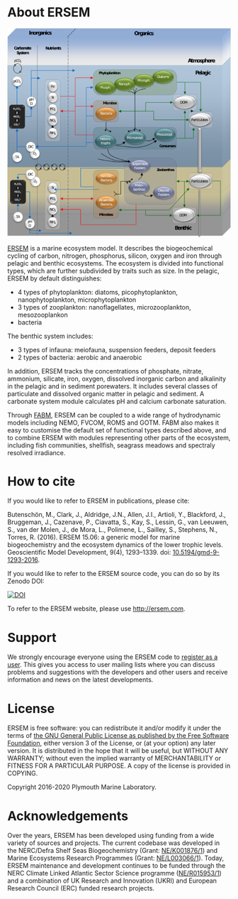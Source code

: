 # About ERSEM

![ERSEM diagram](docs/images/ERSEM.png)

[ERSEM](http://ersem.com) is a marine ecosystem model. It describes the
biogeochemical cycling of carbon, nitrogen, phosphorus, silicon, oxygen and
iron through pelagic and benthic ecosystems. The ecosystem is divided into
functional types, which are further subdivided by traits such as size. In the
pelagic, ERSEM by default distinguishes:

* 4 types of phytoplankton: diatoms, picophytoplankton, nanophytoplankton,
  microphytoplankton
* 3 types of zooplankton: nanoflagellates, microzooplankton, mesozooplankon
* bacteria

The benthic system includes:

* 3 types of infauna: meiofauna, suspension feeders, deposit feeders
* 2 types of bacteria: aerobic and anaerobic

In addition, ERSEM tracks the concentrations of phosphate, nitrate, ammonium,
silicate, iron, oxygen, dissolved inorganic carbon and alkalinity in the
pelagic and in sediment porewaters. It includes several classes of particulate
and dissolved organic matter in pelagic and sediment. A carbonate system module
calculates pH and calcium carbonate saturation.

Through [FABM](http://fabm.net), ERSEM can be coupled to a wide range of
hydrodynamic models including NEMO, FVCOM, ROMS and GOTM. FABM also makes it
easy to customise the default set of functional types described above, and to
combine ERSEM with modules representing other parts of the ecosystem, including
fish communities, shellfish, seagrass meadows and spectraly resolved irradiance.

# How to cite

If you would like to refer to ERSEM in publications, please cite:

Butenschön, M., Clark, J., Aldridge, J.N., Allen, J.I., Artioli, Y.,
Blackford, J., Bruggeman, J., Cazenave, P., Ciavatta, S., Kay, S., Lessin, G.,
van Leeuwen, S., van der Molen, J., de Mora, L., Polimene, L., Sailley, S.,
Stephens, N., Torres, R. (2016). ERSEM 15.06: a generic model for marine
biogeochemistry and the ecosystem dynamics of the lower trophic levels.
Geoscientific Model Development, 9(4), 1293–1339.
doi: [10.5194/gmd-9-1293-2016](https://doi.org/10.5194/gmd-9-1293-2016).

If you would like to refer to the ERSEM source code, you can do so by its Zenodo DOI:

[![DOI](https://zenodo.org/badge/302390544.svg)](https://zenodo.org/badge/latestdoi/302390544)

To refer to the ERSEM website, please use <http://ersem.com>.

# Support

We strongly encourage everyone using the ERSEM code to [register as a user](
https://pml.ac.uk/Modelling_at_PML/Access_Code). This gives you access to user
mailing lists where you can discuss problems and suggestions with the developers
and other users and receive information and news on the latest developments.

# License

ERSEM is free software: you can redistribute it and/or modify it under the terms
of [the GNU General Public License as published by the Free Software
Foundation](https://www.gnu.org/licenses/gpl.html), either version 3 of the
License, or (at your option) any later version. It is distributed in the hope
that it will be useful, but WITHOUT ANY WARRANTY; without even the implied
warranty of MERCHANTABILITY or FITNESS FOR A PARTICULAR PURPOSE. A copy of the
license is provided in COPYING.

Copyright 2016-2020 Plymouth Marine Laboratory.

# Acknowledgements

Over the years, ERSEM has been developed using funding from a wide variety of
sources and projects. The current codebase was developed in the NERC/Defra Shelf
Seas Biogeochemistry (Grant: [NE/K001876/1](
https://gtr.ukri.org/projects?ref=NE%2FK001876%2F1)) and Marine Ecosystems
Research Programmes (Grant: [NE/L003066/1](
https://gtr.ukri.org/projects?ref=NE%2FL003066%2F1)).
Today, ERSEM maintenance and development continues to be funded through the NERC
Climate Linked Atlantic Sector Science programme ([NE/R015953/1](
https://gtr.ukri.org/projects?ref=NE%2FR015953%2F1)) and a combination of UK
Research and Innovation (UKRI) and European Research Council (ERC) funded
research projects.
